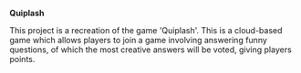 **Quiplash**

This project is a recreation of the game 'Quiplash'. This is a cloud-based game which allows players to join a game involving answering funny questions, of which the most creative answers will be voted, giving players points.
